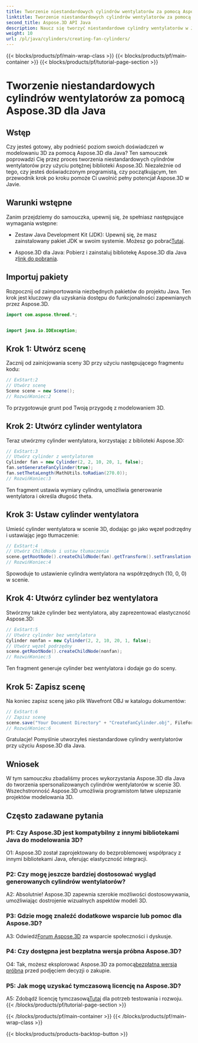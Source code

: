 ```yaml
---
title: Tworzenie niestandardowych cylindrów wentylatorów za pomocą Aspose.3D dla Java
linktitle: Tworzenie niestandardowych cylindrów wentylatorów za pomocą Aspose.3D dla Java
second_title: Aspose.3D API Java
description: Naucz się tworzyć niestandardowe cylindry wentylatorów w Javie za pomocą Aspose.3D. Podnieś poziom swojej gry w modelowanie 3D bez wysiłku.
weight: 10
url: /pl/java/cylinders/creating-fan-cylinders/
---
```


{{< blocks/products/pf/main-wrap-class >}}
{{< blocks/products/pf/main-container >}}
{{< blocks/products/pf/tutorial-page-section >}}

# Tworzenie niestandardowych cylindrów wentylatorów za pomocą Aspose.3D dla Java

## Wstęp

Czy jesteś gotowy, aby podnieść poziom swoich doświadczeń w modelowaniu 3D za pomocą Aspose.3D dla Java? Ten samouczek poprowadzi Cię przez proces tworzenia niestandardowych cylindrów wentylatorów przy użyciu potężnej biblioteki Aspose.3D. Niezależnie od tego, czy jesteś doświadczonym programistą, czy początkującym, ten przewodnik krok po kroku pomoże Ci uwolnić pełny potencjał Aspose.3D w Javie.

## Warunki wstępne

Zanim przejdziemy do samouczka, upewnij się, że spełniasz następujące wymagania wstępne:

- Zestaw Java Development Kit (JDK): Upewnij się, że masz zainstalowany pakiet JDK w swoim systemie. Możesz go pobrać[Tutaj](https://www.oracle.com/java/technologies/javase-downloads.html).

-  Aspose.3D dla Java: Pobierz i zainstaluj bibliotekę Aspose.3D dla Java z[link do pobrania](https://releases.aspose.com/3d/java/).

## Importuj pakiety

Rozpocznij od zaimportowania niezbędnych pakietów do projektu Java. Ten krok jest kluczowy dla uzyskania dostępu do funkcjonalności zapewnianych przez Aspose.3D.

```java
import com.aspose.threed.*;


import java.io.IOException;
```

## Krok 1: Utwórz scenę

Zacznij od zainicjowania sceny 3D przy użyciu następującego fragmentu kodu:

```java
// ExStart:2
// Utwórz scenę
Scene scene = new Scene();
// RozwińKoniec:2
```

To przygotowuje grunt pod Twoją przygodę z modelowaniem 3D.

## Krok 2: Utwórz cylinder wentylatora

Teraz utwórzmy cylinder wentylatora, korzystając z biblioteki Aspose.3D:

```java
// ExStart:3
// Utwórz cylinder z wentylatorem
Cylinder fan = new Cylinder(2, 2, 10, 20, 1, false);
fan.setGenerateFanCylinder(true);
fan.setThetaLength(MathUtils.toRadian(270.0));
// RozwińKoniec:3
```

Ten fragment ustawia wymiary cylindra, umożliwia generowanie wentylatora i określa długość theta.

## Krok 3: Ustaw cylinder wentylatora

Umieść cylinder wentylatora w scenie 3D, dodając go jako węzeł podrzędny i ustawiając jego tłumaczenie:

```java
// ExStart:4
// Utwórz ChildNode i ustaw tłumaczenie
scene.getRootNode().createChildNode(fan).getTransform().setTranslation(10, 0, 0);
// RozwińKoniec:4
```

Spowoduje to ustawienie cylindra wentylatora na współrzędnych (10, 0, 0) w scenie.

## Krok 4: Utwórz cylinder bez wentylatora

Stwórzmy także cylinder bez wentylatora, aby zaprezentować elastyczność Aspose.3D:

```java
// ExStart:5
// Utwórz cylinder bez wentylatora
Cylinder nonfan = new Cylinder(2, 2, 10, 20, 1, false);
// Utwórz węzeł podrzędny
scene.getRootNode().createChildNode(nonfan);
// RozwińKoniec:5
```

Ten fragment generuje cylinder bez wentylatora i dodaje go do sceny.

## Krok 5: Zapisz scenę

Na koniec zapisz scenę jako plik Wavefront OBJ w katalogu dokumentów:

```java
// ExStart:6
// Zapisz scenę
scene.save("Your Document Directory" + "CreateFanCylinder.obj", FileFormat.WAVEFRONTOBJ);
// RozwińKoniec:6
```

Gratulacje! Pomyślnie utworzyłeś niestandardowe cylindry wentylatorów przy użyciu Aspose.3D dla Java.

## Wniosek

W tym samouczku zbadaliśmy proces wykorzystania Aspose.3D dla Java do tworzenia spersonalizowanych cylindrów wentylatorów w scenie 3D. Wszechstronność Aspose.3D umożliwia programistom łatwe ulepszanie projektów modelowania 3D.

## Często zadawane pytania

### P1: Czy Aspose.3D jest kompatybilny z innymi bibliotekami Java do modelowania 3D?

O1: Aspose.3D został zaprojektowany do bezproblemowej współpracy z innymi bibliotekami Java, oferując elastyczność integracji.

### P2: Czy mogę jeszcze bardziej dostosować wygląd generowanych cylindrów wentylatorów?

A2: Absolutnie! Aspose.3D zapewnia szerokie możliwości dostosowywania, umożliwiając dostrojenie wizualnych aspektów modeli 3D.

### P3: Gdzie mogę znaleźć dodatkowe wsparcie lub pomoc dla Aspose.3D?

 A3: Odwiedź[Forum Aspose.3D](https://forum.aspose.com/c/3d/18) za wsparcie społeczności i dyskusje.

### P4: Czy dostępna jest bezpłatna wersja próbna Aspose.3D?

 O4: Tak, możesz eksplorować Aspose.3D za pomocą[bezpłatna wersja próbna](https://releases.aspose.com/) przed podjęciem decyzji o zakupie.

### P5: Jak mogę uzyskać tymczasową licencję na Aspose.3D?

 A5: Zdobądź licencję tymczasową[Tutaj](https://purchase.aspose.com/temporary-license/) dla potrzeb testowania i rozwoju.
{{< /blocks/products/pf/tutorial-page-section >}}

{{< /blocks/products/pf/main-container >}}
{{< /blocks/products/pf/main-wrap-class >}}

{{< blocks/products/products-backtop-button >}}
